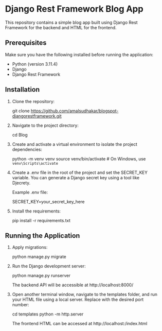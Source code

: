 # Django Rest Framework Blog App

This repository contains a simple blog app built using Django Rest Framework for the backend and HTML for the frontend.

## Prerequisites

Make sure you have the following installed before running the application:

- Python (version 3.11.4)
- Django
- Django Rest Framework

## Installation

1. Clone the repository:

    git clone https://github.com/amalsudhakar/blogspot-djangorestframework.git

2. Navigate to the project directory:

    cd Blog

3. Create and activate a virtual environment to isolate the project dependencies:

    python -m venv venv
    source venv/bin/activate   # On Windows, use `venv\Scripts\activate`

4. Create a .env file in the root of the project and set the SECRET_KEY variable. You can generate a Django secret key using a tool like Djecrety.

    Example .env file:

    SECRET_KEY=your_secret_key_here

5. Install the requirements:

    pip install -r requirements.txt

## Running the Application
1. Apply migrations:

    python manage.py migrate

2. Run the Django development server:

    python manage.py runserver
    
    The backend API will be accessible at http://localhost:8000/

3. Open another terminal window, navigate to the templates folder, and run your HTML file using a local server. Replace <your-port> with the desired port number:

    cd templates
    python -m http.server <your-port>
    
    The frontend HTML can be accessed at http://localhost:<your-port>/index.html